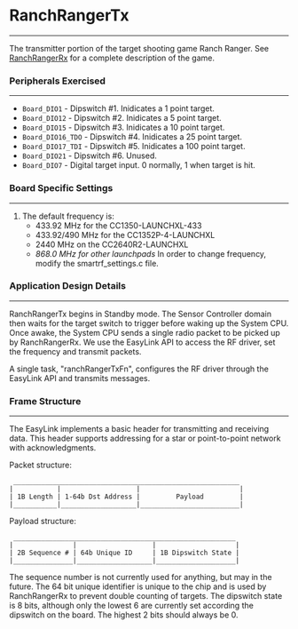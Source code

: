 # RanchRangerTx
---
The transmitter portion of the target shooting game Ranch Ranger.  See
[RanchRangerRx](TODO) for a complete description of the game.


### Peripherals Exercised
---------------------
* `Board_DIO1` - Dipswitch #1.  Inidicates a 1 point target.
* `Board_DIO12` - Dipswitch #2.  Inidicates a 5 point target.
* `Board_DIO15` - Dipswitch #3.  Inidicates a 10 point target.
* `Board_DIO16_TDO` - Dipswitch #4.  Inidicates a 25 point target.
* `Board_DIO17_TDI` - Dipswitch #5.  Inidicates a 100 point target.
* `Board_DIO21` - Dipswitch #6.  Unused.
* `Board_DIO7` - Digital target input.  0 normally, 1 when target is hit.

### Board Specific Settings
-----------------------
1. The default frequency is:
    - 433.92 MHz for the CC1350-LAUNCHXL-433
    - 433.92/490 MHz for the CC1352P-4-LAUNCHXL
    - 2440 MHz on the CC2640R2-LAUNCHXL
    - *868.0 MHz for other launchpads*
In order to change frequency, modify the smartrf_settings.c file.

### Application Design Details
--------------------------
RanchRangerTx begins in Standby mode.  The Sensor Controller domain then
waits for the target switch to trigger before waking up the System CPU.
Once awake, the System CPU sends a single radio packet to be picked up
by RanchRangerRx.  We use the EasyLink API to access the RF driver, set the
frequency and transmit packets.

A single task, "ranchRangerTxFn", configures the RF driver through the EasyLink
API and transmits messages.

### Frame Structure
-----------------
The EasyLink implements a basic header for transmitting and receiving data. This header supports
addressing for a star or point-to-point network with acknowledgments.

Packet structure:

     _________________________________________________________
    |           |                   |                         |
    | 1B Length | 1-64b Dst Address |         Payload         |
    |___________|___________________|_________________________|

Payload structure:

     ________________________________________________________
    |               |                   |                    |
    | 2B Sequence # | 64b Unique ID     | 1B Dipswitch State |
    |_______________|___________________|____________________|

The sequence number is not currently used for anything, but may in the future.
The 64 bit unique identifier is unique to the chip and is used by
RanchRangerRx to prevent double counting of targets.  The dipswitch state
is 8 bits, although only the lowest 6 are currently set according the
dipswitch on the board.  The highest 2 bits should always be 0.
